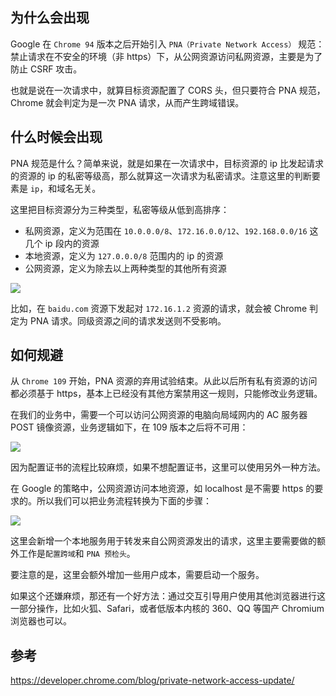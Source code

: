 ## 为什么会出现

Google 在 `Chrome 94` 版本之后开始引入 `PNA（Private Network Access）` 规范：禁止请求在不安全的环境（非 https）下，从公网资源访问私网资源，主要是为了防止 CSRF 攻击。

也就是说在一次请求中，就算目标资源配置了 CORS 头，但只要符合 PNA 规范，Chrome 就会判定为是一次 PNA 请求，从而产生跨域错误。

## 什么时候会出现

PNA 规范是什么？简单来说，就是如果在一次请求中，目标资源的 ip 比发起请求的资源的 ip 的私密等级高，那么就算这一次请求为私密请求。注意这里的判断要素是 `ip`，和域名无关。

这里把目标资源分为三种类型，私密等级从低到高排序：

- 私网资源，定义为范围在 `10.0.0.0/8`、`172.16.0.0/12`、`192.168.0.0/16` 这几个 ip 段内的资源
- 本地资源，定义为 `127.0.0.0/8` 范围内的 ip 的资源
- 公网资源，定义为除去以上两种类型的其他所有资源

![](https://tva1.sinaimg.cn/large/008vxvgGgy1h72ucafwhij30nh0f00t0.jpg)

比如，在 `baidu.com` 资源下发起对 `172.16.1.2` 资源的请求，就会被 Chrome 判定为 PNA 请求。同级资源之间的请求发送则不受影响。

## 如何规避

从 `Chrome 109` 开始，PNA 资源的弃用试验结束。从此以后所有私有资源的访问都必须基于 https，基本上已经没有其他方案禁用这一规则，只能修改业务逻辑。

在我们的业务中，需要一个可以访问公网资源的电脑向局域网内的 AC 服务器 POST 镜像资源，业务逻辑如下，在 109 版本之后将不可用：

![](https://tva1.sinaimg.cn/large/008vxvgGgy1h73o23sy48j30d20as0su.jpg)

因为配置证书的流程比较麻烦，如果不想配置证书，这里可以使用另外一种方法。

在 Google 的策略中，公网资源访问本地资源，如 localhost 是不需要 https 的要求的。所以我们可以把业务流程转换为下面的步骤：

![](https://tva1.sinaimg.cn/large/008vxvgGgy1h73nx54bbkj30o20bn74v.jpg)

这里会新增一个本地服务用于转发来自公网资源发出的请求，这里主要需要做的额外工作是`配置跨域`和 `PNA 预检头`。

要注意的是，这里会额外增加一些用户成本，需要启动一个服务。

如果这个还嫌麻烦，那还有一个好方法：通过交互引导用户使用其他浏览器进行这一部分操作，比如火狐、Safari，或者低版本内核的 360、QQ 等国产 Chromium 浏览器也可以。

## 参考

https://developer.chrome.com/blog/private-network-access-update/
